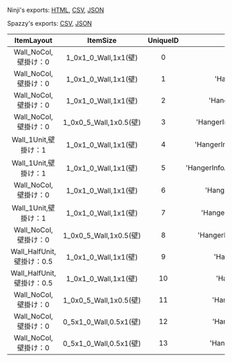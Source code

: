 Ninji's exports: [HTML](https://wuffs.org/acnh/bcsv_150/html/ItemOutfitHangerInfo.html), [CSV](https://wuffs.org/acnh/bcsv_150/csv/ItemOutfitHangerInfo.csv), [JSON](https://wuffs.org/acnh/bcsv_150/json/ItemOutfitHangerInfo.json)

Spazzy's exports: [CSV](https://github.com/McSpazzy/acnh-csv/blob/master/ItemOutfitHangerInfo.csv), [JSON](https://github.com/McSpazzy/acnh-json/blob/master/ItemOutfitHangerInfo.json)

| ItemLayout | ItemSize | UniqueID | Label | ResName |
|:--:|:--:|:--:|:--:|:--:|
| Wall_NoCol,壁掛け：0 | 1_0x1_0_Wall,1x1(壁) | 0 | 'None' | '' | 
| Wall_NoCol,壁掛け：0 | 1_0x1_0_Wall,1x1(壁) | 1 | 'HangerInfoTops' | 'FtrHangerTops' | 
| Wall_NoCol,壁掛け：0 | 1_0x1_0_Wall,1x1(壁) | 2 | 'HangerInfoBottoms' | 'FtrHangerBottoms' | 
| Wall_NoCol,壁掛け：0 | 1_0x0_5_Wall,1x0.5(壁) | 3 | 'HangerInfoAccessoryGlass' | 'FtrHangerAccessoryGlass' | 
| Wall_1Unit,壁掛け：1 | 1_0x1_0_Wall,1x1(壁) | 4 | 'HangerInfoAccessoryMouth' | 'FtrHangerAccessoryMouth' | 
| Wall_1Unit,壁掛け：1 | 1_0x1_0_Wall,1x1(壁) | 5 | 'HangerInfoAccessoryGlassMouth' | 'FtrHangerAccessoryGlassmouth' | 
| Wall_NoCol,壁掛け：0 | 1_0x1_0_Wall,1x1(壁) | 6 | 'HangerInfoCapsMask' | 'FtrHangerCapMask' | 
| Wall_1Unit,壁掛け：1 | 1_0x1_0_Wall,1x1(壁) | 7 | 'HangerInfoCapsFullface' | 'FtrHangerCapFullface' | 
| Wall_NoCol,壁掛け：0 | 1_0x0_5_Wall,1x0.5(壁) | 8 | 'HangerInfoCapsOrnament' | 'FtrHangerCapOrnament' | 
| Wall_HalfUnit,壁掛け：0.5 | 1_0x1_0_Wall,1x1(壁) | 9 | 'HangerInfoCaps' | 'FtrHangerCap' | 
| Wall_HalfUnit,壁掛け：0.5 | 1_0x1_0_Wall,1x1(壁) | 10 | 'HangerInfoBag' | 'FtrHangerBag' | 
| Wall_NoCol,壁掛け：0 | 1_0x0_5_Wall,1x0.5(壁) | 11 | 'HangerInfoShoes' | 'FtrHangerShoes' | 
| Wall_NoCol,壁掛け：0 | 0_5x1_0_Wall,0.5x1(壁) | 12 | 'HangerInfoSocks' | 'FtrHangerSocks' | 
| Wall_NoCol,壁掛け：0 | 0_5x1_0_Wall,0.5x1(壁) | 13 | 'HangerInfoToolFan' | 'FtrHangerToolFan' | 
